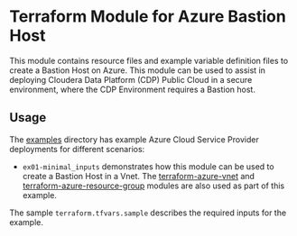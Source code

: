 # Terraform Module for Azure Bastion Host

This module contains resource files and example variable definition files to create a Bastion Host on Azure. This module can be used to assist in deploying Cloudera Data Platform (CDP) Public Cloud in a secure environment, where the CDP Environment requires a Bastion host.

## Usage

The [examples](./examples) directory has example Azure Cloud Service Provider deployments for different scenarios:

* `ex01-minimal_inputs` demonstrates how this module can be used to create a Bastion Host in a Vnet. The [terraform-azure-vnet](../../../terraform-azure-vnet/README.md) and [terraform-azure-resource-group](../../../terraform-azure-resource-group/README.md) modules are also used as part of this example.

The sample `terraform.tfvars.sample` describes the required inputs for the example.
